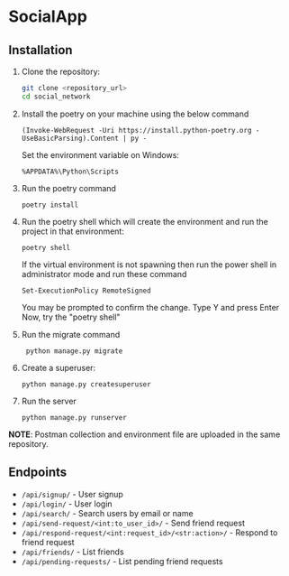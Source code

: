 # SocialApp

## Installation

1. Clone the repository:
    ```bash
    git clone <repository_url>
    cd social_network
    ```
    
2. Install the poetry on your machine using the below command
   ```
   (Invoke-WebRequest -Uri https://install.python-poetry.org -UseBasicParsing).Content | py -
   ```
   Set the environment variable on Windows:
   ```
   %APPDATA%\Python\Scripts
   ```
    
3. Run the poetry command
   ```
   poetry install
   ```
4. Run the poetry shell which will create the environment and run the project in that environment:
    ```
    poetry shell
    ```
   If the virtual environment is not spawning then run the power shell in administrator mode and
   run these command
   ```
   Set-ExecutionPolicy RemoteSigned
   ```
   You may be prompted to confirm the change. Type Y and press Enter
   Now, try the "poetry shell"
   
5. Run the migrate command
   ```
    python manage.py migrate
    ```

6. Create a superuser:
    ```
    python manage.py createsuperuser
    ```
    
9. Run the server
     ```
     python manage.py runserver
     ```


**NOTE**: Postman collection and environment file are uploaded in the same repository.

## Endpoints

- `/api/signup/` - User signup
- `/api/login/` - User login
- `/api/search/` - Search users by email or name
- `/api/send-request/<int:to_user_id>/` - Send friend request
- `/api/respond-request/<int:request_id>/<str:action>/` - Respond to friend request
- `/api/friends/` - List friends
- `/api/pending-requests/` - List pending friend requests
